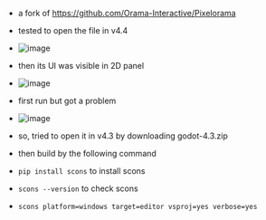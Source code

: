 * a fork of https://github.com/Orama-Interactive/Pixelorama

* tested to open the file in v4.4
* ![image](https://github.com/user-attachments/assets/11667a46-c6a0-4a63-9f9c-7f40455c049c)

* then its UI was visible in 2D panel
* ![image](https://github.com/user-attachments/assets/baf82b73-e359-41ce-b160-7508fe8cb173)

* first run but got a problem
* ![image](https://github.com/user-attachments/assets/0d00ea8f-f49f-4291-b171-0a78ba13a887)

* so, tried to open it in v4.3 by downloading godot-4.3.zip 
* then build by the following command
* `pip install scons` to install scons 
* `scons --version` to check scons
* `scons platform=windows target=editor vsproj=yes verbose=yes`
